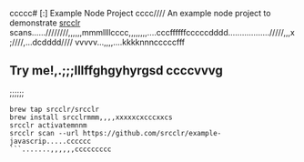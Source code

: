 ccccc# [:] Example Node Project
cccc////
An example node project to demonstrate [srcclr](https://www.srcclr.com) scans......////////,,,,,,mmmllllcccc,,,,,,,,....cccffffffcccccdddd................../////,,,x;////,...dcdddd////
vvvvv...,,,,....kkkknnncccccfff
## Try me!,.;;;lllffghgyhyrgsd  ccccvvvg
;;;;;;
```wwwww...........dddd
brew tap srcclr/srcclr
brew install srcclrmmm,,,,xxxxxcxcccxxcs
srcclr activatemnnm
srcclr scan --url https://github.com/srcclr/example-javascrip.....cccccc
```.......,,,,,,ccccccccc
